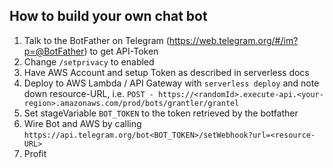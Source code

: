 ## How to build your own chat bot

1. Talk to the BotFather on Telegram (https://web.telegram.org/#/im?p=@BotFather) to get API-Token
2. Change `/setprivacy` to enabled
3. Have AWS Account and setup Token as described in serverless docs
4. Deploy to AWS Lambda / API Gateway with `serverless deploy` and note down resource-URL, i.e. `POST - https://<randomId>.execute-api.<your-region>.amazonaws.com/prod/bots/grantler/grantel`
5. Set stageVariable `BOT_TOKEN` to the token retrieved by the botfather
6. Wire Bot and AWS by calling `https://api.telegram.org/bot<BOT_TOKEN>/setWebhook?url=<resource-URL>`
7. Profit